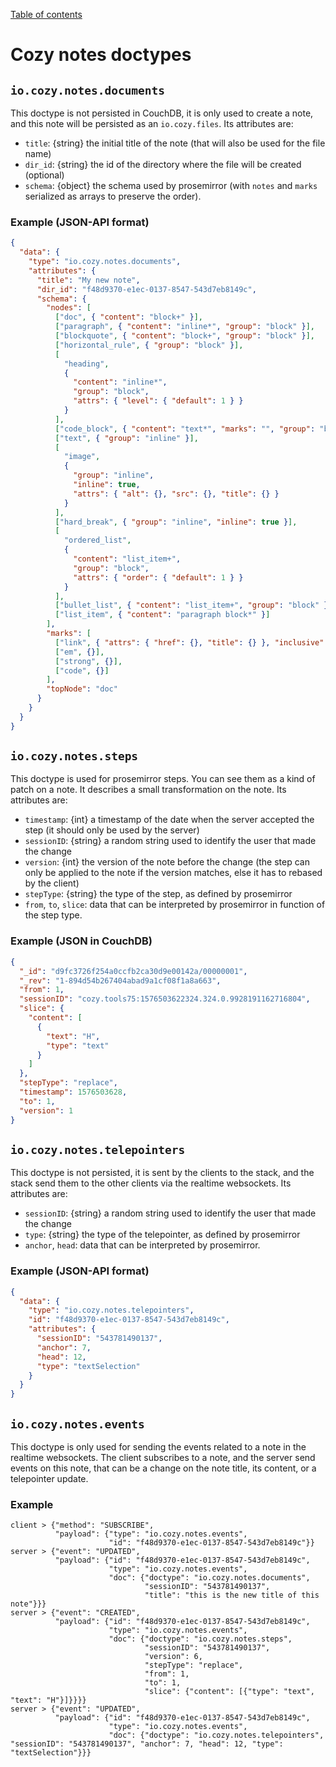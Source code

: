 [Table of contents](README.md#table-of-contents)

# Cozy notes doctypes

## `io.cozy.notes.documents`

This doctype is not persisted in CouchDB, it is only used to create a note, and
this note will be persisted as an `io.cozy.files`. Its attributes are:

- `title`: {string} the initial title of the note (that will also be used for the file name)
- `dir_id`: {string} the id of the directory where the file will be created (optional)
- `schema`: {object} the schema used by prosemirror (with `notes` and `marks` serialized as arrays to preserve the order).

### Example (JSON-API format)

```json
{
  "data": {
    "type": "io.cozy.notes.documents",
    "attributes": {
      "title": "My new note",
      "dir_id": "f48d9370-e1ec-0137-8547-543d7eb8149c",
      "schema": {
        "nodes": [
          ["doc", { "content": "block+" }],
          ["paragraph", { "content": "inline*", "group": "block" }],
          ["blockquote", { "content": "block+", "group": "block" }],
          ["horizontal_rule", { "group": "block" }],
          [
            "heading",
            {
              "content": "inline*",
              "group": "block",
              "attrs": { "level": { "default": 1 } }
            }
          ],
          ["code_block", { "content": "text*", "marks": "", "group": "block" }],
          ["text", { "group": "inline" }],
          [
            "image",
            {
              "group": "inline",
              "inline": true,
              "attrs": { "alt": {}, "src": {}, "title": {} }
            }
          ],
          ["hard_break", { "group": "inline", "inline": true }],
          [
            "ordered_list",
            {
              "content": "list_item+",
              "group": "block",
              "attrs": { "order": { "default": 1 } }
            }
          ],
          ["bullet_list", { "content": "list_item+", "group": "block" }],
          ["list_item", { "content": "paragraph block*" }]
        ],
        "marks": [
          ["link", { "attrs": { "href": {}, "title": {} }, "inclusive": false }],
          ["em", {}],
          ["strong", {}],
          ["code", {}]
        ],
        "topNode": "doc"
      }
    }
  }
}
```


## `io.cozy.notes.steps`

This doctype is used for prosemirror steps. You can see them as a kind of patch
on a note. It describes a small transformation on the note. Its attributes are:

- `timestamp`: {int} a timestamp of the date when the server accepted the step (it should only be used by the server)
- `sessionID`: {string} a random string used to identify the user that made the change
- `version`: {int} the version of the note before the change (the step can only be applied to the note if the version matches, else it has to rebased by the client)
- `stepType`: {string} the type of the step, as defined by prosemirror
- `from`, `to`, `slice`: data that can be interpreted by prosemirror in function of the step type.

### Example (JSON in CouchDB)

```json
{
  "_id": "d9fc3726f254a0ccfb2ca30d9e00142a/00000001",
  "_rev": "1-894d54b267404abad9a1cf08f1a8a663",
  "from": 1,
  "sessionID": "cozy.tools75:1576503622324.324.0.9928191162716804",
  "slice": {
    "content": [
      {
        "text": "H",
        "type": "text"
      }
    ]
  },
  "stepType": "replace",
  "timestamp": 1576503628,
  "to": 1,
  "version": 1
}
```

## `io.cozy.notes.telepointers`

This doctype is not persisted, it is sent by the clients to the stack, and the
stack send them to the other clients via the realtime websockets. Its
attributes are:

- `sessionID`: {string} a random string used to identify the user that made the change
- `type`: {string} the type of the telepointer, as defined by prosemirror
- `anchor`, `head`: data that can be interpreted by prosemirror.

### Example (JSON-API format)

```json
{
  "data": {
    "type": "io.cozy.notes.telepointers",
    "id": "f48d9370-e1ec-0137-8547-543d7eb8149c",
    "attributes": {
      "sessionID": "543781490137",
      "anchor": 7,
      "head": 12,
      "type": "textSelection"
    }
  }
}
```

## `io.cozy.notes.events`

This doctype is only used for sending the events related to a note in the
realtime websockets. The client subscribes to a note, and the server send
events on this note, that can be a change on the note title, its content,
or a telepointer update.

### Example

```
client > {"method": "SUBSCRIBE",
          "payload": {"type": "io.cozy.notes.events",
                      "id": "f48d9370-e1ec-0137-8547-543d7eb8149c"}}
server > {"event": "UPDATED",
          "payload": {"id": "f48d9370-e1ec-0137-8547-543d7eb8149c",
                      "type": "io.cozy.notes.events",
                      "doc": {"doctype": "io.cozy.notes.documents",
                              "sessionID": "543781490137",
                              "title": "this is the new title of this note"}}}
server > {"event": "CREATED",
          "payload": {"id": "f48d9370-e1ec-0137-8547-543d7eb8149c",
                      "type": "io.cozy.notes.events",
                      "doc": {"doctype": "io.cozy.notes.steps",
                              "sessionID": "543781490137",
                              "version": 6,
                              "stepType": "replace",
                              "from": 1,
                              "to": 1,
                              "slice": {"content": [{"type": "text", "text": "H"}]}}}}
server > {"event": "UPDATED",
          "payload": {"id": "f48d9370-e1ec-0137-8547-543d7eb8149c",
                      "type": "io.cozy.notes.events",
                      "doc": {"doctype": "io.cozy.notes.telepointers", "sessionID": "543781490137", "anchor": 7, "head": 12, "type": "textSelection"}}}
```
